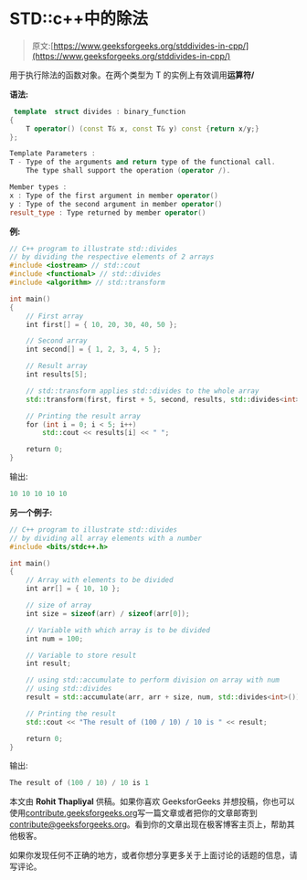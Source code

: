 # STD::c++中的除法

> 原文:[https://www.geeksforgeeks.org/stddivides-in-cpp/](https://www.geeksforgeeks.org/stddivides-in-cpp/)

用于执行除法的函数对象。在两个类型为 T 的实例上有效调用**运算符/**

**语法:**

```cpp
 template  struct divides : binary_function  
{
    T operator() (const T& x, const T& y) const {return x/y;}
};

Template Parameters :
T - Type of the arguments and return type of the functional call.
    The type shall support the operation (operator /).

Member types :
x : Type of the first argument in member operator()
y : Type of the second argument in member operator()
result_type : Type returned by member operator()

```

**例:**

```cpp
// C++ program to illustrate std::divides
// by dividing the respective elements of 2 arrays
#include <iostream> // std::cout
#include <functional> // std::divides
#include <algorithm> // std::transform

int main()
{
    // First array
    int first[] = { 10, 20, 30, 40, 50 };

    // Second array
    int second[] = { 1, 2, 3, 4, 5 };

    // Result array
    int results[5];

    // std::transform applies std::divides to the whole array
    std::transform(first, first + 5, second, results, std::divides<int>());

    // Printing the result array
    for (int i = 0; i < 5; i++)
        std::cout << results[i] << " ";

    return 0;
}
```

输出:

```cpp
10 10 10 10 10
```

**另一个例子:**

```cpp
// C++ program to illustrate std::divides
// by dividing all array elements with a number
#include <bits/stdc++.h>

int main()
{
    // Array with elements to be divided
    int arr[] = { 10, 10 };

    // size of array
    int size = sizeof(arr) / sizeof(arr[0]);

    // Variable with which array is to be divided
    int num = 100;

    // Variable to store result
    int result;

    // using std::accumulate to perform division on array with num
    // using std::divides
    result = std::accumulate(arr, arr + size, num, std::divides<int>());

    // Printing the result
    std::cout << "The result of (100 / 10) / 10 is " << result;

    return 0;
}
```

输出:

```cpp
The result of (100 / 10) / 10 is 1

```

本文由 **Rohit Thapliyal** 供稿。如果你喜欢 GeeksforGeeks 并想投稿，你也可以使用[contribute.geeksforgeeks.org](http://www.contribute.geeksforgeeks.org)写一篇文章或者把你的文章邮寄到 contribute@geeksforgeeks.org。看到你的文章出现在极客博客主页上，帮助其他极客。

如果你发现任何不正确的地方，或者你想分享更多关于上面讨论的话题的信息，请写评论。